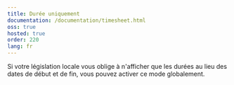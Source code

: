 ```yaml
---
title: Durée uniquement
documentation: /documentation/timesheet.html
oss: true
hosted: true
order: 220
lang: fr
---
```


Si votre législation locale vous oblige à n'afficher que les durées au lieu des dates de début et de fin, vous pouvez activer ce mode globalement.